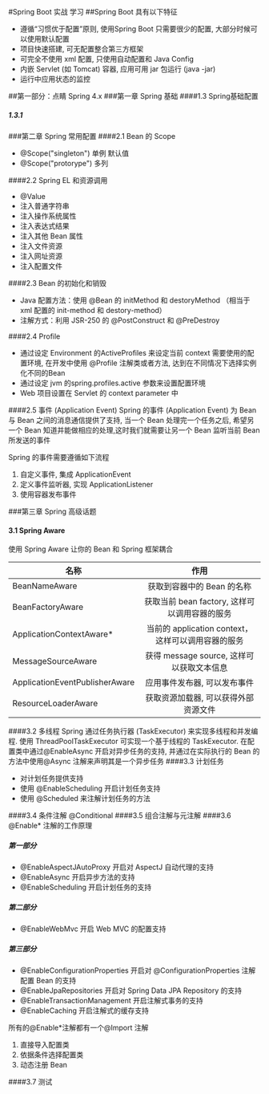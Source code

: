 #Spring Boot 实战 学习
##Spring Boot 具有以下特征
  * 遵循“习惯优于配置”原则, 使用Spring Boot 只需要很少的配置, 大部分时候可以使用默认配置
  * 项目快速搭建, 可无配置整合第三方框架
  * 可完全不使用 xml 配置, 只使用自动配置和 Java Config
  * 内嵌 Servlet (如 Tomcat) 容器, 应用可用 jar 包运行 (java -jar)
  * 运行中应用状态的监控

##第一部分：点睛 Spring 4.x
###第一章 Spring 基础
####1.3 Spring基础配置
##### 1.3.1
###第二章 Spring 常用配置
####2.1 Bean 的 Scope
   * @Scope("singleton") 单例  默认值
   * @Scope("protorype") 多列
   
####2.2 Spring EL 和资源调用
   * @Value
   * 注入普通字符串
   * 注入操作系统属性
   * 注入表达式结果
   * 注入其他 Bean 属性
   * 注入文件资源
   * 注入网址资源
   * 注入配置文件
   
####2.3 Bean 的初始化和销毁
   * Java 配置方法：使用 @Bean 的 initMethod 和 destoryMethod （相当于 xml 配置的 init-method 和 destory-method）
   * 注解方式：利用 JSR-250 的 @PostConstruct 和 @PreDestroy
   
####2.4 Profile
   * 通过设定 Environment 的ActiveProfiles 来设定当前 context 需要使用的配置环境, 在开发中使用 @Profile 注解类或者方法, 达到在不同情况下选择实例化不同的Bean
   * 通过设定 jvm 的spring.profiles.active 参数来设置配置环境
   * Web 项目设置在 Servlet 的 context parameter 中
   
####2.5 事件 (Application Event)
Spring 的事件 (Application Event) 为 Bean 与 Bean 之间的消息通信提供了支持, 当一个 Bean 处理完一个任务之后, 希望另一个 Bean 知道并能做相应的处理,这时我们就需要让另一个 Bean 监听当前 Bean 所发送的事件

Spring 的事件需要遵循如下流程

   1. 自定义事件, 集成 ApplicationEvent
   2. 定义事件监听器, 实现 ApplicationListener
   3. 使用容器发布事件
   
###第三章 Spring 高级话题
#### 3.1 Spring Aware
使用 Spring Aware 让你的 Bean 和 Spring 框架耦合

| 名称        | 作用           |
| ------------- |:-------------:|
|BeanNameAware  |获取到容器中的 Bean 的名称|
|BeanFactoryAware|获取当前 bean factory, 这样可以调用容器的服务|
|ApplicationContextAware*|当前的 application context， 这样可以调用容器的服务|
|MessageSourceAware|获得 message source, 这样可以获取文本信息|
|ApplicationEventPublisherAware|应用事件发布器, 可以发布事件|
|ResourceLoaderAware|获取资源加载器, 可以获得外部资源文件|
####3.2 多线程
Spring 通过任务执行器 (TaskExecutor) 来实现多线程和并发编程. 使用 ThreadPoolTaskExecutor 可实现一个基于线程的 TaskExecutor. 在配置类中通过@EnableAsync 开启对异步任务的支持, 并通过在实际执行的 Bean 的方法中使用@Async 注解来声明其是一个异步任务
####3.3 计划任务
   * 对计划任务提供支持
   * 使用 @EnableScheduling 开启计划任务支持
   * 使用 @Scheduled 来注解计划任务的方法
   
####3.4 条件注解 @Conditional
####3.5 组合注解与元注解
####3.6 @Enable* 注解的工作原理
##### 第一部分
   * @EnableAspectJAutoProxy 开启对 AspectJ 自动代理的支持
   * @EnableAsync 开启异步方法的支持
   * @EnableScheduling 开启计划任务的支持
   
##### 第二部分
   * @EnableWebMvc 开启 Web MVC 的配置支持
   
##### 第三部分
   * @EnableConfigurationProperties 开启对 @ConfigurationProperties 注解配置 Bean 的支持
   * @EnableJpaRepositories 开启对 Spring Data JPA Repository 的支持
   * @EnableTransactionManagement 开启注解式事务的支持
   * @EnableCaching 开启注解式的缓存支持
    
所有的@Enable*注解都有一个@Import 注解    
   1. 直接导入配置类
   2. 依据条件选择配置类
   3. 动态注册 Bean
   
####3.7 测试